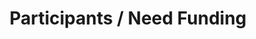 ---
#layout   : blocks/page-component
component: editors/participants/need-funding.html
title    : Participants / Need Funding
---